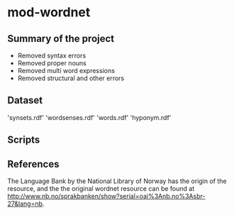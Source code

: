 # mod-wordnet

## Summary of the project
- Removed syntax errors
- Removed proper nouns
- Removed multi word expressions
- Removed structural and other errors

## Dataset
'synsets.rdf'
'wordsenses.rdf'
'words.rdf'
'hyponym.rdf'

## Scripts

## References
The Language Bank by the National Library of Norway has the origin of the resource, and the 
the original wordnet resource can be found at http://www.nb.no/sprakbanken/show?serial=oai%3Anb.no%3Asbr-27&lang=nb.
